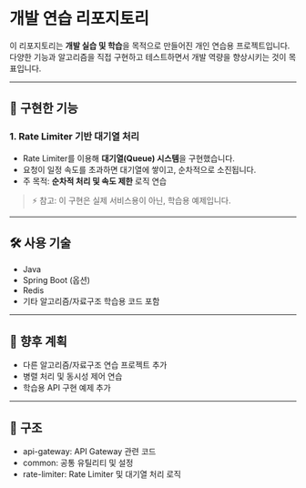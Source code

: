 # 개발 연습 리포지토리

이 리포지토리는 **개발 실습 및 학습**을 목적으로 만들어진 개인 연습용 프로젝트입니다.  
다양한 기능과 알고리즘을 직접 구현하고 테스트하면서 개발 역량을 향상시키는 것이 목표입니다.

---

## 📌 구현한 기능

### 1. Rate Limiter 기반 대기열 처리
- Rate Limiter를 이용해 **대기열(Queue) 시스템**을 구현했습니다.
- 요청이 일정 속도를 초과하면 대기열에 쌓이고, 순차적으로 소진됩니다.
- 주 목적: **순차적 처리 및 속도 제한** 로직 연습

> ⚡ 참고: 이 구현은 실제 서비스용이 아닌, 학습용 예제입니다.

---

## 🛠️ 사용 기술
- Java
- Spring Boot (옵션)
- Redis
- 기타 알고리즘/자료구조 학습용 코드 포함

---

## 🚀 향후 계획
- 다른 알고리즘/자료구조 연습 프로젝트 추가
- 병렬 처리 및 동시성 제어 연습
- 학습용 API 구현 예제 추가

---

## 📁 구조
- api-gateway: API Gateway 관련 코드
- common: 공통 유틸리티 및 설정
- rate-limiter: Rate Limiter 및 대기열 처리 로직
